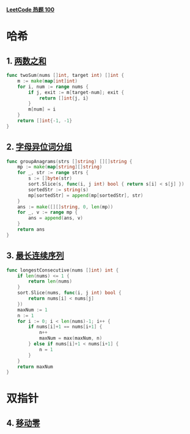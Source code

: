 [**LeetCode 热题 100**](https://leetcode.cn/studyplan/top-100-liked/)

# 哈希

## 1. [两数之和](https://leetcode.cn/problems/two-sum/)

```go
func twoSum(nums []int, target int) []int {
	m := make(map[int]int)
	for i, num := range nums {
		if j, exit := m[target-num]; exit {
			return []int{j, i}
		}
		m[num] = i
	}
	return []int{-1, -1}
}

```

## 2. [字母异位词分组](https://leetcode.cn/problems/group-anagrams/)

```go
func groupAnagrams(strs []string) [][]string {
	mp := make(map[string][]string)
	for _, str := range strs {
		s := []byte(str)
		sort.Slice(s, func(i, j int) bool { return s[i] < s[j] })
		sortedStr := string(s)
		mp[sortedStr] = append(mp[sortedStr], str)
	}
	ans := make([][]string, 0, len(mp))
	for _, v := range mp {
		ans = append(ans, v)
	}
	return ans
}
```

## 3. [最长连续序列](https://leetcode.cn/problems/longest-consecutive-sequence/)

```go
func longestConsecutive(nums []int) int {
	if len(nums) <= 1 {
		return len(nums)
	}
	sort.Slice(nums, func(i, j int) bool {
		return nums[i] < nums[j]
	})
	maxNum := 1
	n := 1
	for i := 0; i < len(nums)-1; i++ {
		if nums[i]+1 == nums[i+1] {
			n++
			maxNum = max(maxNum, n)
		} else if nums[i]+1 < nums[i+1] {
			n = 1
		}
	}
	return maxNum
}

```

# 双指针

## 4. [移动零](https://leetcode.cn/problems/move-zeroes/)

```go
```

